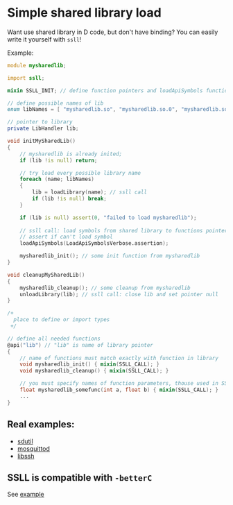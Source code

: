 #  Simple shared library load

Want use shared library in D code, but don't have binding?
You can easily write it yourself with `ssll`!

Example:

```d
module mysharedlib;

import ssll;

mixin SSLL_INIT; // define function pointers and loadApiSymbols function

// define possible names of lib
enum libNames = [ "mysharedlib.so", "mysharedlib.so.0", "mysharedlib.so.0.1", ];

// pointer to library
private LibHandler lib;

void initMySharedLib()
{
    // mysharedlib is already inited;
    if (lib !is null) return;

    // try load every possible library name
    foreach (name; libNames)
    {
        lib = loadLibrary(name); // ssll call
        if (lib !is null) break;
    }

    if (lib is null) assert(0, "failed to load mysharedlib");
    
    // ssll call: load symbols from shared library to functions pointers
    // assert if can't load symbol
    loadApiSymbols(LoadApiSymbolsVerbose.assertion);

    mysharedlib_init(); // some init function from mysharedlib
}

void cleanupMySharedLib()
{
    mysharedlib_cleanup(); // some cleanup from mysharedlib
    unloadLibrary(lib); // ssll call: close lib and set pointer null
}

/+
  place to define or import types
 +/

// define all needed functions
@api("lib") // "lib" is name of library pointer
{
    // name of functions must match exactly with function in library
    void mysharedlib_init() { mixin(SSLL_CALL); }
    void mysharedlib_cleanup() { mixin(SSLL_CALL); }

    // you must specify names of function parameters, thouse used in SSLL_CALL
    float mysharedlib_somefunc(int a, float b) { mixin(SSLL_CALL); }
    ...
}
```

## Real examples:

* [sdutil](https://github.com/deviator/sdutil)
* [mosquittod](https://github.com/deviator/mosquittod)
* [libssh](https://github.com/deviator/mosquittod)

## SSLL is compatible with `-betterC`

See [example](./example)